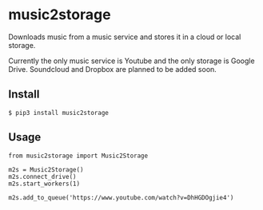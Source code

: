 # music2storage
Downloads music from a music service and stores it in a cloud or local storage.

Currently the only music service is Youtube and the only storage is Google Drive. Soundcloud and Dropbox are planned to be added soon.

## Install
```
$ pip3 install music2storage
```

## Usage
```
from music2storage import Music2Storage

m2s = Music2Storage()
m2s.connect_drive()
m2s.start_workers(1)

m2s.add_to_queue('https://www.youtube.com/watch?v=DhHGDOgjie4')
```